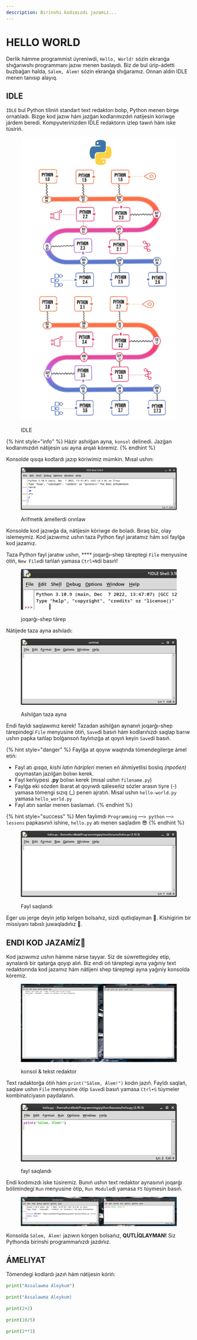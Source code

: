 ```yaml
---
description: Birinshi kodımızdı jazamız...
---
```


# HELLO WORLD

Derlik hámme programmist úyreniwdi, `Hello, World!` sózin ekranģa shıģarıwshı programmanı jazıw menen baslaydı. Biz de bul úrip-ádetti buzbaģan halda, `Sálem, Álem!` sózin ekranģa shıģaramız. Onnan aldın IDLE menen tanısıp alayıq.

## IDLE

`IDLE` bul Python tiliniń standart text redaktorı bolıp, Python menen birge ornatıladı. Bizge kod jazıw hám jazģan kodlarımızdıń natijesin kóriwge járdem beredi. Kompyuterińizden IDLE redaktorın izlep tawıń hám iske túsiriń.

<figure><img src="../../../.gitbook/assets/image (2).png" alt=""><figcaption><p>IDLE</p></figcaption></figure>

{% hint style="info" %}
Házir ashılģan ayna, `konsol` delinedi. Jazģan kodlarımızdıń nátijesin usı ayna arqalı kóremiz.
{% endhint %}

Konsolde qısqa kodlardı jazıp kóriwimiz múmkin. Mısal ushın:

<figure><img src="../../../.gitbook/assets/image (1).png" alt=""><figcaption><p>Arifmetik ámellerdi orınlaw</p></figcaption></figure>

Konsolde kod jazıwģa da, nátijesin kóriwge de boladı. Bıraq biz, olay islemeymiz. Kod jazıwımız ushın taza Python fayl jaratamız hám sol faylģa kod jazamız.

Taza Python fayl jaratıw ushın, **** joqarģı-shep táreptegi `File` menyusine ótiń, `New File`di tańlań yamasa `Ctrl+N`di basıń!

<figure><img src="../../../.gitbook/assets/image (8).png" alt=""><figcaption><p>joqarģı-shep tárep</p></figcaption></figure>

Nátijede taza ayna ashıladı:

<figure><img src="../../../.gitbook/assets/image (7).png" alt=""><figcaption><p>Ashılģan taza ayna</p></figcaption></figure>

Endi fayldı saqlawımız kerek! Tazadan ashılģan aynanıń joqarģı-shep tárepindegi `File` menyusine ótiń, `Save`di basıń hám kodlarıńızdı saqlap barıw ushın papka tańlap bolģansoń faylıńızģa at qoyıń keyin `Save`di basıń.

{% hint style="danger" %}
Faylģa at qoyıw waqtında tómendegilerge ámel etiń:

* Fayl atı _qısqa, kishi latın háripleri_ menen eń áhmiyetlisi boslıq _(пробел)_ qoymastan jazılģan bolıwı kerek.
* Fayl keńiypesi **.py** bolıwı kerek (mısal ushın `filename.py`)
* Faylģa eki sózden ibarat at qoyıwdı qáleseńiz sózler arasın tiyre (-) yamasa tómengi sızıq (\_) penen ajratıń. Mısal ushın `hello-world.py` yamasa `hello_world.py`
* Fayl atın sanlar menen baslamań.
{% endhint %}

{% hint style="success" %}
Men faylımdı `Programming` —`> python` —`> lessons` papkasınıń ishine, `hello.py` atı menen saqladım 😎
{% endhint %}

<figure><img src="../../../.gitbook/assets/image (9).png" alt=""><figcaption><p>Fayl saqlandı</p></figcaption></figure>

Eger usı jerge deyin jetip kelgen bolsańız, sizdi qutlıqlayman 👏. Kishigirim bir missiyanı tabıslı juwaqladıńız 🎉.

## ENDI KOD JAZAMÍZ🥳 <a href="#endi-kod-jazamiz" id="endi-kod-jazamiz"></a>

Kod jazıwımız ushın hámme nárse tayyar. Siz de súwrettegidey etip, aynalardı bir qatarģa qoyıp alıń. Biz endi oń táreptegi ayna yaģıniy text redaktorında kod jazamız hám nátijeni shep táreptegi ayna yaģıniy konsolda kóremiz.

<figure><img src="../../../.gitbook/assets/image (4).png" alt=""><figcaption><p>konsol &#x26; tekst redaktor</p></figcaption></figure>

Text radaktorģa ótiń hám `print("Sálem, Álem!")` kodın jazıń. Fayldı saqlań, saqlaw ushın `File` menyusine ótip `Save`di basıń yamasa `Ctrl+S` túymeler kombinatciyasın paydalanıń.

<figure><img src="../../../.gitbook/assets/image (5).png" alt=""><figcaption><p>fayl saqlandı</p></figcaption></figure>

Endi kodımızdı iske túsiremiz. Bunıń ushın text redaktor aynasınıń joqarģı bólimindegi `Run` menyusine ótip, `Run Module`di yamasa `F5` túymesin basıń.

<figure><img src="../../../.gitbook/assets/image.png" alt=""><figcaption></figcaption></figure>

Konsolda `Sálem, Álem!` jazıwın kórgen bolsańız, **QUTLÍQLAYMAN!** Siz Pythonda birinshi programmańızdı jazdıńız.

## ÁMELIYAT

Tómendegi kodlardı jazıń hám nátijesin kóriń:

```python
print("Assalawma Aleykum")
```

```python
print("Assalawma Aleykum)
```

```python
print(2+2)
```

```python
print(10/5)
```

```python
print(2**3)
```
